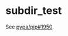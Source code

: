 # subdir_test

See [pypa/pip#1950](https://github.com/pypa/pip/issues/1950#issuecomment-149893461).
